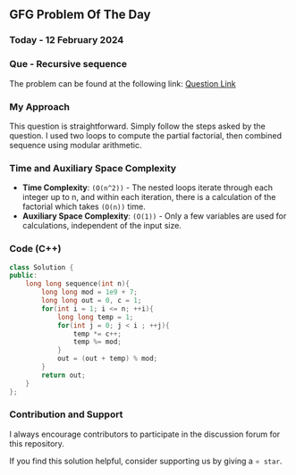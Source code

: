 ## GFG Problem Of The Day

### Today - 12 February 2024
### Que - Recursive sequence

The problem can be found at the following link: [Question Link](https://www.geeksforgeeks.org/problems/recursive-sequence1611/1)

### My Approach

This question is straightforward. Simply follow the steps asked by the question. I used two loops to compute the partial factorial, then combined sequence using modular arithmetic.

### Time and Auxiliary Space Complexity

- **Time Complexity**: `(O(n^2))` - The nested loops iterate through each integer up to n, and within each iteration, there is a calculation of the factorial which takes `(O(n))` time.
- **Auxiliary Space Complexity**: `(O(1))` - Only a few variables are used for calculations, independent of the input size.

### Code (C++)

```cpp
class Solution {
public:
    long long sequence(int n){
        long long mod = 1e9 + 7;
        long long out = 0, c = 1;
        for(int i = 1; i <= n; ++i){
            long long temp = 1;
            for(int j = 0; j < i ; ++j){
                temp *= c++;
                temp %= mod;
            }
            out = (out + temp) % mod;
        }
        return out;
    }
};
```

### Contribution and Support

I always encourage contributors to participate in the discussion forum for this repository.

If you find this solution helpful, consider supporting us by giving a `⭐ star`.
